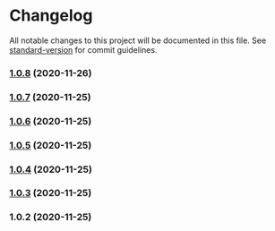 # Changelog

All notable changes to this project will be documented in this file. See [standard-version](https://github.com/conventional-changelog/standard-version) for commit guidelines.

### [1.0.8](https://github.com/chloe-lam/srt2fcpxml_node/compare/v1.0.7-0...v1.0.8) (2020-11-26)

### [1.0.7](https://github.com/chloe-lam/srt2fcpxml_node/compare/v1.0.6...v1.0.7) (2020-11-25)

### [1.0.6](https://github.com/chloe-lam/srt2fcpxml_node/compare/v1.0.5...v1.0.6) (2020-11-25)

### [1.0.5](https://github.com/chloe-lam/srt2fcpxml_node/compare/v1.0.4...v1.0.5) (2020-11-25)

### [1.0.4](https://github.com/chloe-lam/srt2fcpxml_node/compare/v1.0.3...v1.0.4) (2020-11-25)

### [1.0.3](https://github.com/chloe-lam/srt2fcpxml_node/compare/v1.0.1...v1.0.3) (2020-11-25)

### 1.0.2 (2020-11-25)
